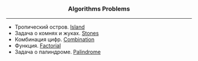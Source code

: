 <h3 align="center">Algorithms Problems</h3>

---
* Тропический остров. [Island](Island/README.md)
* Задача о комнях и жуках. [Stones](stones/README.md)
* Комбинация цифр. [Combination](Combination/README.md)
* Функция. [Factorial](Factorial/README.md)
* Задача о палиндроме. [Palindrome](Palindrom/README.md)

